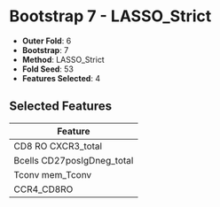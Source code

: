# Bootstrap 7 - LASSO_Strict

- **Outer Fold**: 6
- **Bootstrap**: 7
- **Method**: LASSO_Strict
- **Fold Seed**: 53
- **Features Selected**: 4

## Selected Features

| Feature |
|---------|
| CD8 RO CXCR3_total |
| Bcells CD27posIgDneg_total |
| Tconv mem_Tconv |
| CCR4_CD8RO |
